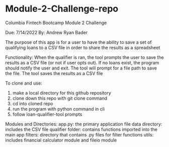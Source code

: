 # Module-2-Challenge-repo
Columbia Fintech Bootcamp Module 2 Challenge

Due: 7/14/2022
By: Andrew Ryan Bader

The purpose of this app is for a user to have the ability to save a set of qualifying loans to a CSV file in order to share the results as a spreadsheet

Functionality:
When the qualifier is ran, the tool prompts the user to save the results as a CSV file (or not if user opts out). If no loans exist, the program should notify the user and exit. The tool will prompt for a file path to save the file. The tool saves the results as a CSV file

To clone and use:
1) make a local directory for this github repository
2) clone down this repo with git clone command
3) cd into cloned repo
4) run the program with python command in cli
5) follow loan-qualifier-tool prompts

Modules and Directories:
app.py: the primary application file
data directory: includes the CSV file
qualifier folder: contains functions imported into the main app
filters: directory that contains .py files for filter functions
utils: includes financial calculator module and fileio module